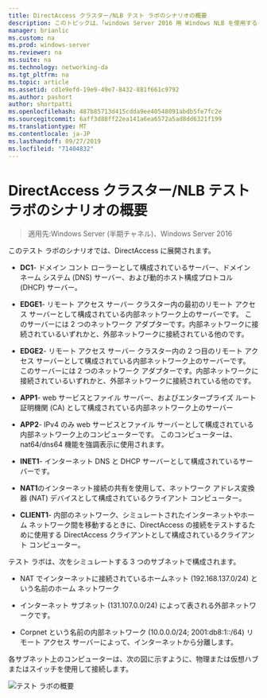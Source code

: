 ```yaml
---
title: DirectAccess クラスター/NLB テスト ラボのシナリオの概要
description: このトピックは、「windows Server 2016 用 Windows NLB を使用するクラスターでの DirectAccess のデモンストレーション」のテストラボガイドに含まれています。
manager: brianlic
ms.custom: na
ms.prod: windows-server
ms.reviewer: na
ms.suite: na
ms.technology: networking-da
ms.tgt_pltfrm: na
ms.topic: article
ms.assetid: cd1e9efd-19e9-49e7-8432-881f661c9792
ms.author: pashort
author: shortpatti
ms.openlocfilehash: 487b85713d415cdda9ee40548091abdb5fe7fc2e
ms.sourcegitcommit: 6aff3d88ff22ea141a6ea6572a5ad8dd6321f199
ms.translationtype: MT
ms.contentlocale: ja-JP
ms.lasthandoff: 09/27/2019
ms.locfileid: "71404832"
---
```

# <a name="overview-of-the-directaccess-cluster-nlb-test-lab-scenario"></a>DirectAccess クラスター/NLB テスト ラボのシナリオの概要

>適用先:Windows Server (半期チャネル)、Windows Server 2016

このテスト ラボのシナリオでは、DirectAccess に展開されます。  
  
-   **DC1**- ドメイン コント ローラーとして構成されているサーバー、ドメイン ネーム システム (DNS) サーバー、および動的ホスト構成プロトコル (DHCP) サーバー。  
  
-   **EDGE1**- リモート アクセス サーバー クラスター内の最初のリモート アクセス サーバーとして構成されている内部ネットワーク上のサーバーです。 このサーバーには 2 つのネットワーク アダプターです。内部ネットワークに接続されているいずれかと、外部ネットワークに接続されている他のです。  
  
-   **EDGE2**- リモート アクセス サーバー クラスター内の 2 つ目のリモート アクセス サーバーとして構成されている内部ネットワーク上のサーバーです。 このサーバーには 2 つのネットワーク アダプターです。内部ネットワークに接続されているいずれかと、外部ネットワークに接続されている他のです。  
  
-   **APP1**- web サービスとファイル サーバー、およびエンタープライズ ルート証明機関 (CA) として構成されている内部ネットワーク上のサーバー  
  
-   **APP2**- IPv4 のみ web サービスとファイル サーバーとして構成されている内部ネットワーク上のコンピューターです。 このコンピューターは、nat64/dns64 機能を強調表示に使用されます。  
  
-   **INET1**- インターネット DNS と DHCP サーバーとして構成されているサーバーです。  
  
-   **NAT1**のインターネット接続の共有を使用して、ネットワーク アドレス変換器 (NAT) デバイスとして構成されているクライアント コンピューター。  
  
-   **CLIENT1**- 内部のネットワーク、シミュレートされたインターネットやホーム ネットワーク間を移動するときに、DirectAccess の接続をテストするために使用する DirectAccess クライアントとして構成されているクライアント コンピューター。  
  
テスト ラボは、次をシミュレートする 3 つのサブネットで構成されます。  
  
-   NAT でインターネットに接続されているホームネット (192.168.137.0/24) という名前のホーム ネットワーク  
  
-   インターネット サブネット (131.107.0.0/24) によって表される外部ネットワークです。  
  
-   Corpnet という名前の内部ネットワーク (10.0.0.0/24; 2001:db8:1::/64) リモート アクセス サーバーによって、インターネットから分離します。  
  
各サブネット上のコンピューターは、次の図に示すように、物理または仮想ハブまたはスイッチを使用して接続します。  
  
![テスト ラボの概要](../../../media/Overview-of-the-Test-Lab-Scenario_5/TLG_DA_Cluster.png)  
  



